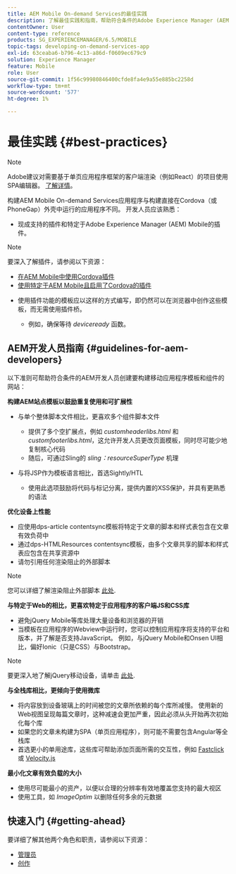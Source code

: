 ```yaml
---
title: AEM Mobile On-demand Services的最佳实践
description: 了解最佳实践和指南，帮助符合条件的Adobe Experience Manager (AEM)开发人员访问要构建移动应用程序模板和组件的网站。
contentOwner: User
content-type: reference
products: SG_EXPERIENCEMANAGER/6.5/MOBILE
topic-tags: developing-on-demand-services-app
exl-id: 63ceaba6-b796-4c13-a86d-f0609ec679c9
solution: Experience Manager
feature: Mobile
role: User
source-git-commit: 1f56c99980846400cfde8fa4e9a55e885bc2258d
workflow-type: tm+mt
source-wordcount: '577'
ht-degree: 1%

---
```


# 最佳实践 {#best-practices}

>[!NOTE]
>
>Adobe建议对需要基于单页应用程序框架的客户端渲染（例如React）的项目使用SPA编辑器。 [了解详情](/help/sites-developing/spa-overview.md)。

构建AEM Mobile On-demand Services应用程序与构建直接在Cordova（或PhoneGap）外壳中运行的应用程序不同。 开发人员应该熟悉：

* 现成支持的插件和特定于Adobe Experience Manager (AEM) Mobile的插件。

>[!NOTE]
>
>要深入了解插件，请参阅以下资源：
>
>* [在AEM Mobile中使用Cordova插件](https://helpx.adobe.com/digital-publishing-solution/help/cordova-api.html)
>* [使用特定于AEM Mobile且启用了Cordova的插件](https://helpx.adobe.com/digital-publishing-solution/help/app-runtime-api.html)
>

* 使用插件功能的模板应以这样的方式编写，即仍然可以在浏览器中创作这些模板，而无需使用插件桥。

   * 例如，确保等待 *deviceready* 函数。

## AEM开发人员指南 {#guidelines-for-aem-developers}

以下准则可帮助符合条件的AEM开发人员创建要构建移动应用程序模板和组件的网站：

**构建AEM站点模板以鼓励重复使用和可扩展性**

* 与单个整体脚本文件相比，更喜欢多个组件脚本文件

   * 提供了多个空扩展点，例如 *customheaderlibs.html* 和 *customfooterlibs.html*，这允许开发人员更改页面模板，同时尽可能少地复制核心代码
   * 随后，可通过Sling的 *sling：resourceSuperType* 机理

* 与将JSP作为模板语言相比，首选Sightly/HTL

   * 使用此选项鼓励将代码与标记分离，提供内置的XSS保护，并具有更熟悉的语法

**优化设备上性能**

* 应使用dps-article contentsync模板将特定于文章的脚本和样式表包含在文章有效负荷中
* 通过dps-HTMLResources contentsync模板，由多个文章共享的脚本和样式表应包含在共享资源中
* 请勿引用任何渲染阻止的外部脚本

>[!NOTE]
>
>您可以详细了解渲染阻止外部脚本 [此处](https://developers.google.com/speed/docs/insights/BlockingJS).

**与特定于Web的相比，更喜欢特定于应用程序的客户端JS和CSS库**

* 避免jQuery Mobile等库处理大量设备和浏览器的开销
* 当模板在应用程序的Webview中运行时，您可以控制应用程序将支持的平台和版本，并了解是否支持JavaScript。 例如，与jQuery Mobile和Onsen UI相比，偏好Ionic（只是CSS）与Bootstrap。

>[!NOTE]
>
>要更深入地了解jQuery移动设备，请单击 [此处](https://jquerymobile.com/browser-support/1.4/).

**与全栈库相比，更倾向于使用微库**

* 将内容放到设备玻璃上的时间被您的文章所依赖的每个库所减慢。 使用新的Web视图呈现每篇文章时，这种减速会更加严重，因此必须从头开始再次初始化每个库
* 如果您的文章未构建为SPA（单页应用程序），则可能不需要包含Angular等全栈库
* 首选更小的单用途库，这些库可帮助添加页面所需的交互性，例如 [Fastclick](https://github.com/ftlabs/fastclick) 或 [Velocity.js](https://velocityjs.org)

**最小化文章有效负载的大小**

* 使用尽可能最小的资产，以便以合理的分辨率有效地覆盖您支持的最大视区
* 使用工具，如 *ImageOptim* 以删除任何多余的元数据

## 快速入门 {#getting-ahead}

要详细了解其他两个角色和职责，请参阅以下资源：

* [管理员](/help/mobile/aem-mobile.md)
* [创作](/help/mobile/aem-mobile-on-demand.md)
